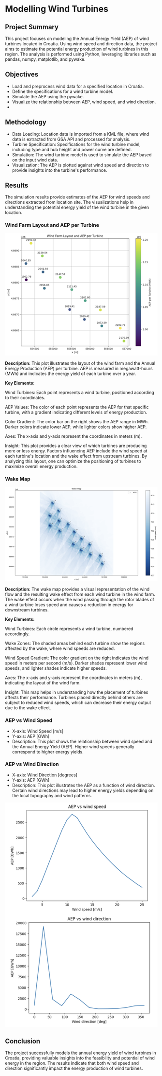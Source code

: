 # Modelling Wind Turbines

## Project Summary

This project focuses on modeling the Annual Energy Yield (AEP) of wind turbines located in Croatia. Using wind speed and direction data, the project aims to estimate the potential energy production of wind turbines in this region. The analysis is performed using Python, leveraging libraries such as pandas, numpy, matplotlib, and pywake.

## Objectives
- Load and preprocess wind data for a specified location in Croatia.
- Define the specifications for a wind turbine model.
- Simulate the AEP using the pywake.
- Visualize the relationship between AEP, wind speed, and wind direction.
- 
## Methodology
- Data Loading: Location data is imported from a KML file, where wind data is extracted from GSA API and processed for analysis.
- Turbine Specification: Specifications for the wind turbine model, including type and hub height and power curve are defined.
- Simulation: The wind turbine model is used to simulate the AEP based on the input wind data.
- Visualization: The AEP is plotted against wind speed and direction to provide insights into the turbine's performance.

## Results

The simulation results provide estimates of the AEP for wind speeds and directions extracted from location site. The visualizations help in understanding the potential energy yield of the wind turbine in the given location.

### Wind Farm Layout and AEP per Turbine

![AEP per turbine](./aep_per_turbine.png)

**Description:** This plot illustrates the layout of the wind farm and the Annual Energy Production (AEP) per turbine. AEP is measured in megawatt-hours (MWh) and indicates the energy yield of each turbine over a year.

**Key Elements**:

Wind Turbines: Each point represents a wind turbine, positioned according to their coordinates.

AEP Values: The color of each point represents the AEP for that specific turbine, with a gradient indicating different levels of energy production.

Color Gradient: The color bar on the right shows the AEP range in MWh. Darker colors indicate lower AEP, while lighter colors show higher AEP.

Axes: The x-axis and y-axis represent the coordinates in meters (m).

Insight: This plot provides a clear view of which turbines are producing more or less energy. Factors influencing AEP include the wind speed at each turbine's location and the wake effect from upstream turbines. By analyzing this layout, one can optimize the positioning of turbines to maximize overall energy production.


### Wake Map

![Wake map](./wake_map.png)

**Description:** The wake map provides a visual representation of the wind flow and the resulting wake effect from each wind turbine in the wind farm. The wake effect occurs when the wind passing through the rotor blades of a wind turbine loses speed and causes a reduction in energy for downstream turbines.

**Key Elements:**

Wind Turbines: Each circle represents a wind turbine, numbered accordingly.

Wake Zones: The shaded areas behind each turbine show the regions affected by the wake, where wind speeds are reduced.

Wind Speed Gradient: The color gradient on the right indicates the wind speed in meters per second (m/s). Darker shades represent lower wind speeds, and lighter shades indicate higher speeds.

Axes: The x-axis and y-axis represent the coordinates in meters (m), indicating the layout of the wind farm.

Insight: This map helps in understanding how the placement of turbines affects their performance. Turbines placed directly behind others are subject to reduced wind speeds, which can decrease their energy output due to the wake effect.


### AEP vs Wind Speed
- X-axis: Wind Speed [m/s]
- Y-axis: AEP [GWh]
- Description: This plot shows the relationship between wind speed and the Annual Energy Yield (AEP). Higher wind speeds generally correspond to higher energy yields.

### AEP vs Wind Direction
- X-axis: Wind Direction [degrees]
- Y-axis: AEP [GWh]
- Description: This plot illustrates the AEP as a function of wind direction. Certain wind directions may lead to higher energy yields depending on the local topography and wind patterns.

![AEP vs Wind Speed and Wind Direction](./aep_vis.png)

## Conclusion
The project successfully models the annual energy yield of wind turbines in Croatia, providing valuable insights into the feasibility and potential of wind energy in the region. The results indicate that both wind speed and direction significantly impact the energy production of wind turbines.
